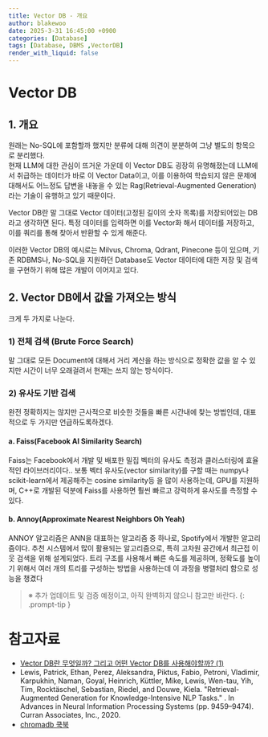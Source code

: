 ```yaml
---
title: Vector DB - 개요
author: blakewoo
date: 2025-3-31 16:45:00 +0900
categories: [Database]
tags: [Database, DBMS ,VectorDB]
render_with_liquid: false
---
```


# Vector DB
## 1. 개요
원래는 No-SQL에 포함할까 했지만 분류에 대해 의견이 분분하여 그냥 별도의 항목으로 분리했다.   
현재 LLM에 대한 관심이 뜨거운 가운데 이 Vector DB도 굉장히 유명해졌는데 LLM에서 취급하는 데이터가
바로 이 Vector Data이고, 이를 이용하여 학습되지 않은 문제에 대해서도 어느정도 답변을 내놓을 수 있는
Rag(Retrieval-Augmented Generation)라는 기술이 유행하고 있기 때문이다.

Vector DB란 말 그대로 Vector 데이터(고정된 길이의 숫자 목록)를 저장되어있는 DB라고 생각하면 된다.
특정 데이터를 입력하면 이를 Vector화 해서 데이터를 저장하고, 이를 쿼리를 통해 찾아서 반환할 수 있게 해준다.

이러한 Vector DB의 예시로는 Milvus, Chroma, Qdrant, Pinecone 등이 있으며, 기존 RDBMS나, No-SQL을 지원하던
Database도 Vector 데이터에 대한 저장 및 검색을 구현하기 위해 많은 개발이 이어지고 있다.

## 2. Vector DB에서 값을 가져오는 방식
크게 두 가지로 나눈다.

### 1) 전체 검색 (Brute Force Search)
말 그대로 모든 Document에 대해서 거리 계산을 하는 방식으로 정확한 값을 알 수 있지만
시간이 너무 오래걸려서 현재는 쓰지 않는 방식이다.

### 2) 유사도 기반 검색
완전 정확하지는 않지만 근사적으로 비슷한 것들을 빠른 시간내에 찾는 방법인데, 대표적으로 두 가지만 언급하도록하겠다.

#### a. Faiss(Facebook AI Similarity Search)
Faiss는 Facebook에서 개발 및 배포한 밀집 벡터의 유사도 측정과 클러스터링에 효율적인 라이브러리이다..
보통 벡터 유사도(vector similarity)를 구할 때는 numpy나 scikit-learn에서 제공해주는 cosine similarity등 을 많이 사용하는데,
GPU를 지원하며, C++로 개발된 덕분에 Faiss를 사용하면 훨씬 빠르고 강력하게 유사도를 측정할 수 있다.

#### b. Annoy(Approximate Nearest Neighbors Oh Yeah)
ANNOY 알고리즘은 ANN을 대표하는 알고리즘 중 하나로, Spotify에서 개발한 알고리즘이다.
추천 시스템에서 많이 활용되는 알고리즘으로, 특히 고차원 공간에서 최근접 이웃 검색을 위해 설계되었다.
트리 구조를 사용해서 빠른 속도를 제공하며, 정확도를 높이기 위해서 여러 개의 트리를 구성하는 방법을 사용하는데
이 과정을 병렬처리 함으로 성능을 챙겼다

> ※ 추가 업데이트 및 검증 예정이고, 아직 완벽하지 않으니 참고만 바란다.
{: .prompt-tip }


# 참고자료
- [Vector DB란 무엇일까? 그리고 어떤 Vector DB를 사용해야할까? (1)](https://familia-89.tistory.com/89)
- Lewis, Patrick, Ethan, Perez, Aleksandra, Piktus, Fabio, Petroni, Vladimir, Karpukhin, Naman, Goyal, Heinrich, Küttler, Mike, Lewis, Wen-tau, Yih, Tim, Rocktäschel, Sebastian, Riedel, and Douwe, Kiela. "Retrieval-Augmented Generation for Knowledge-Intensive NLP Tasks." . In Advances in Neural Information Processing Systems (pp. 9459–9474). Curran Associates, Inc., 2020.
- [chromadb 쿡북](https://cookbook.chromadb.dev/core/storage-layout/#chromasqlite3)
